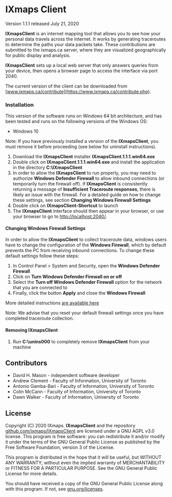 # IXmaps Client
Version 1.1.1 released July 21, 2020

**IXmapsClient** is an internet mapping tool that allows you to see how your personal data travels across the internet. It works by generating traceroutes to determine the paths your data packets take. These contributions are submitted to the ixmaps.ca server, where they are visualized geographically for public display and analysis.

**IXmapsClient** sets up a local web server that only answers queries from your device, then opens a browser page to access the interface via port 2040.

The current version of the client can be downloaded from [www.ixmaps.ca/contribute](https://www.ixmaps.ca/contribute.php).


### Installation
This version of the software runs on Windows 64 bit architecture, and has been tested and runs on the following versions of the Windows OS:
* Windows 10

Note: If you have previously installed a version of the **IXmapsClient**, you must remove it before proceeding (see below for uninstall instructions).

1. Download the **IXmapsClient** installer **IXmapsClient.1.1.1.win64.exe**
2. Double click on **IXmapsClient.1.1.1.win64.exe** and install the application in the directory **C:\IXmapsClient**
3. In order to allow the **IXmapsClient** to run properly, you may need to authorize **Windows Defender Firewall** to allow inbound connections (or temporarily turn the firewall off). If **IXmapsClient** is consistently returning a message of **Insufficient Traceroute responses**, there is likely an issue with the firewall. For a detailed guide on how to change these settings, see section **Changing Windows Firewall Settings**
4. Double click on **IXmapsClient-Shortcut** to launch
5. The **IXmapsClient** interface should then appear in your browser, or use your browser to go to [http://localhost:2040/](http://localhost:2040/).

#### Changing Windows Firewall Settings

In order to allow the **IXmapsClient** to collect traceroute data, windows users have to change the configuration of the **Windows Firewall**, which by default prevents the PC from receiving inbound connections. To change these default settings follow these steps:

1. In Control Panel > System and Security, open the **Windows Defender Firewall**
2. Click on **Turn Windows Defender Firewall on or off**
3. Select the **Turn off Windows Defender Firewall** option for the network that you are connected to
5. Finally, click the button **Apply** and close the **Windows Firewall**

More detailed instructions [are available here](https://support.microsoft.com/en-ca/help/4028544/windows-10-turn-microsoft-defender-firewall-on-or-off)

Note: We advise that you reset your default firewall settings once you have completed traceroute collection.

#### Removing **IXmapsClient**
1. Run **C:\unins000** to completely remove **IXmapsClient** from your machine


## Contributors
* David H. Mason - independent software developer
* Andrew Clement - Faculty of Information, University of Toronto
* Antonio Gamba-Bari - Faculty of Information, University of Toronto
* Colin McCann - Faculty of Information, University of Toronto
* Dawn Walker - Faculty of Information, University of Toronto


## License
Copyright (C) 2020 IXmaps.
**IXmapsClient** and the repository [github.com/ixmaps/IXmapsClient](https://github.com/ixmaps/IXmapsClient) are licensed under a GNU AGPL v3.0 license. This program is free software: you can redistribute it and/or modify it under the terms of the GNU General Public License as published by the Free Software Foundation, version 3 of the License.

This program is distributed in the hope that it will be useful, but WITHOUT ANY WARRANTY; without even the implied warranty of MERCHANTABILITY or FITNESS FOR A PARTICULAR PURPOSE. See the GNU General Public License for more details.

You should have received a copy of the GNU General Public License along with this program.  If not, see [gnu.org/licenses](https://gnu.org/licenses/agpl.html).
